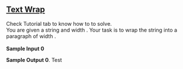 ## **[Text Wrap](https://www.hackerrank.com/challenges/text-wrap)** 
Check Tutorial tab to know how to to solve.<br>You are given a string and width .
Your task is to wrap the string into a paragraph of width .<br><br>**Sample Input 0**<br><code></code>


**Sample Output 0**. 
Test
